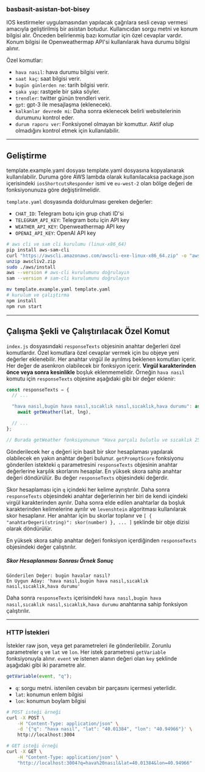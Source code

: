 ### basbasit-asistan-bot-bisey

IOS kestirmeler uygulamasından yapılacak çağrılara sesli cevap vermesi amacıyla geliştirilmiş bir asistan botudur. Kullanıcıdan sorgu metni ve konum bilgisi alır. Önceden belirlenmiş bazı komutlar için özel cevaplar vardır. Konum bilgisi ile Openweathermap API'si kullanılarak hava durumu bilgisi alınır.

Özel komutlar:

- `hava nasıl`: hava durumu bilgisi verir.
- `saat kaç`: saat bilgisi verir.
- `bugün günlerden ne`: tarih bilgisi verir.
- `şaka yap`: rastgele bir şaka söyler.
- `trendler`: twitter günün trendleri verir.
- `gpt`: gpt-3 ile mesajlaşma (eklenecek).
- `kalkanlar devrede mi`: Daha sonra eklenecek belirli websitelerinin durumunu kontrol eder.
- `durum raporu ver`: Fonksiyonel olmayan bir komuttur. Aktif olup olmadığını kontrol etmek için kullanılabilir.

---

## Geliştirme

template.example.yaml dosyası template.yaml dosyasına kopyalanarak kullanılabilir. Duruma göre AWS lambda olarak kullanılacaksa package.json içerisindeki `iosShortcutsResponder` ismi ve `eu-west-2` olan bölge değeri de fonksiyonunuza göre değiştirilmelidir.

`template.yaml` dosyasında doldurulması gereken değerler:

- `CHAT_ID`: Telegram botu için grup chati ID'si
- `TELEGRAM_API_KEY`: Telegram botu için API key
- `WEATHER_API_KEY`: Openweathermap API key
- `OPENAI_API_KEY`: OpenAI API key

```bash
# aws cli ve sam cli kurulumu (linux-x86_64)
pip install aws-sam-cli
curl "https://awscli.amazonaws.com/awscli-exe-linux-x86_64.zip" -o "awscliv2.zip"
unzip awscliv2.zip
sudo ./aws/install
aws --version # aws-cli kurulumunu doğrulayın
sam --version # sam-cli kurulumunu doğrulayın
```

```bash
mv template.example.yaml template.yaml
# kurulum ve çalıştırma
npm install
npm run start
```

---

## Çalışma Şekli ve Çalıştırılacak Özel Komut

`index.js` dosyasındaki `responseTexts` objesinin anahtar değerleri özel komutlardır. Özel komutlara özel cevaplar vermek için bu objeye yeni değerler eklenebilir. Her anahtar virgül ile ayrılmış beklenen komutları içerir. Her değer de asenkron olabilecek bir fonksiyon içerir. **Virgül karakterinden önce veya sonra kesinlikle** boşluk eklenmemelidir. Örneğin `hava nasıl` komutu için `responseTexts` objesine aşağıdaki gibi bir değer eklenir:

```javascript
const responseTexts = {
  // ...

  "hava nasıl,bugün hava nasıl,sıcaklık nasıl,sıcaklık,hava durumu": async () =>
    await getWeather(lat, lng),

  // ...
};

// Burada getWeather fonksiyonunun "Hava parçalı bulutlu ve sıcaklık 25 derece" gibi bir değer döndürmesi beklenir.
```

Gönderilecek her `q` değeri için basit bir skor hesaplaması yapılarak olabilecek en yakın anahtar değeri bulunur. `getPromptScore` fonksiyonu gönderilen istekteki `q` parametresini `responseTexts` objesinin anahtar değerlerine karşılık skorlarını hesaplar. En yüksek skora sahip anahtar değeri döndürülür. Bu değer `responseTexts` objesindeki değerdir.

Skor hesaplaması için `q` içindeki her kelime ayrıştırılır. Daha sonra `responseTexts` objesindeki anahtar değerlerinin her biri de kendi içindeki virgül karakterinden ayrılır. Daha sonra elde edilen anahtarlar da boşluk karakterinden kelimelerine ayrılır ve `levenshtein` algoritması kullanılarak skor hesaplanır. Her anahtar için bu skorlar toplanır ve `[ { "anahtarDegeri(string)": skor(number) }, ... ]` şeklinde bir obje dizisi olarak döndürülür.

En yüksek skora sahip anahtar değeri fonksiyon içerdiğinden `responseTexts` objesindeki değer çalıştırılır.

##### Skor Hesaplanması Sonrası Örnek Sonuç

```text
Gönderilen Değer: bugün havalar nasıl?
En Uygun Aday: 'hava nasıl,bugün hava nasıl,sıcaklık nasıl,sıcaklık,hava durumu'
```

Daha sonra `responseTexts` içerisindeki `hava nasıl,bugün hava nasıl,sıcaklık nasıl,sıcaklık,hava durumu` anahtarına sahip fonksiyon çalıştırılır.

---

### HTTP İstekleri

İstekler raw json, veya get parametreleri ile gönderilebilir. Zorunlu parametreler `q` ve `lat` ve `lon`.
Her istek parametresi `getVariable` fonksiyonuyla alınır. `event` ve istenen alanın değeri olan `key` şeklinde aşağıdaki gibi iki parametre alır.

```javascript
getVariable(event, "q");
```

- `q`: sorgu metni. istenilen cevabın bir parçasını içermesi yeterlidir.
- `lat`: konumun enlem bilgisi
- `lon`: konumun boylam bilgisi

```bash
# POST isteği örneği
curl -X POST \
    -H "Content-Type: application/json" \
    -d '{"q": "hava nasıl", "lat": "40.01384", "lon": "40.94966"}' \
    http://localhost:3004

# GET isteği örneği
curl -X GET \
    -H "Content-Type: application/json" \
    "http://localhost:3004?q=hava%20nasıl&lat=40.01384&lon=40.94966"
```

